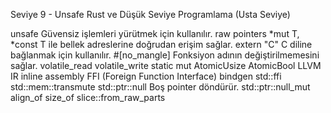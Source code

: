 Seviye 9 - Unsafe Rust ve Düşük Seviye Programlama (Usta Seviye)

unsafe	Güvensiz işlemleri yürütmek için kullanılır.
raw pointers	*mut T, *const T ile bellek adreslerine doğrudan erişim sağlar.
extern "C"	C diline bağlanmak için kullanılır.
#[no_mangle]	Fonksiyon adının değiştirilmemesini sağlar.
volatile_read
volatile_write
static mut
AtomicUsize
AtomicBool
LLVM IR
inline assembly
FFI (Foreign Function Interface)
bindgen
std::ffi
std::mem::transmute
std::ptr::null  Boş pointer döndürür.
std::ptr::null_mut
align_of
size_of
slice::from_raw_parts